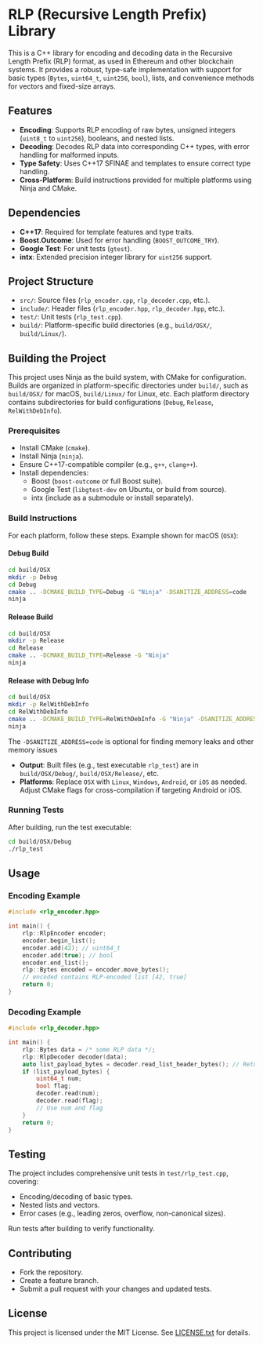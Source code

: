 # RLP (Recursive Length Prefix) Library


This is a C++ library for encoding and decoding data in the Recursive Length Prefix (RLP) format, as used in Ethereum and other blockchain systems. It provides a robust, type-safe implementation with support for basic types (`Bytes`, `uint64_t`, `uint256`, `bool`), lists, and convenience methods for vectors and fixed-size arrays.

## Features

- **Encoding**: Supports RLP encoding of raw bytes, unsigned integers (`uint8_t` to `uint256`), booleans, and nested lists.
- **Decoding**: Decodes RLP data into corresponding C++ types, with error handling for malformed inputs.
- **Type Safety**: Uses C++17 SFINAE and templates to ensure correct type handling.
- **Cross-Platform**: Build instructions provided for multiple platforms using Ninja and CMake.

## Dependencies

- **C++17**: Required for template features and type traits.
- **Boost.Outcome**: Used for error handling (`BOOST_OUTCOME_TRY`).
- **Google Test**: For unit tests (`gtest`).
- **intx**: Extended precision integer library for `uint256` support.

## Project Structure

- `src/`: Source files (`rlp_encoder.cpp`, `rlp_decoder.cpp`, etc.).
- `include/`: Header files (`rlp_encoder.hpp`, `rlp_decoder.hpp`, etc.).
- `test/`: Unit tests (`rlp_test.cpp`).
- `build/`: Platform-specific build directories (e.g., `build/OSX/`, `build/Linux/`).

## Building the Project

This project uses Ninja as the build system, with CMake for configuration. Builds are organized in platform-specific directories under `build/`, such as `build/OSX/` for macOS, `build/Linux/` for Linux, etc. Each platform directory contains subdirectories for build configurations (`Debug`, `Release`, `RelWithDebInfo`).

### Prerequisites

- Install CMake (`cmake`).
- Install Ninja (`ninja`).
- Ensure C++17-compatible compiler (e.g., `g++`, `clang++`).
- Install dependencies:
  - Boost (`boost-outcome` or full Boost suite).
  - Google Test (`libgtest-dev` on Ubuntu, or build from source).
  - intx (include as a submodule or install separately).

### Build Instructions

For each platform, follow these steps. Example shown for macOS (`OSX`):

#### Debug Build
```bash
cd build/OSX
mkdir -p Debug
cd Debug
cmake .. -DCMAKE_BUILD_TYPE=Debug -G "Ninja" -DSANITIZE_ADDRESS=code
ninja
```

#### Release Build
```bash
cd build/OSX
mkdir -p Release
cd Release
cmake .. -DCMAKE_BUILD_TYPE=Release -G "Ninja"
ninja
```

#### Release with Debug Info
```bash
cd build/OSX
mkdir -p RelWithDebInfo
cd RelWithDebInfo
cmake .. -DCMAKE_BUILD_TYPE=RelWithDebInfo -G "Ninja" -DSANITIZE_ADDRESS=code
ninja
```

The ```-DSANITIZE_ADDRESS=code``` is optional for finding memory leaks and other memory issues

- **Output**: Built files (e.g., test executable `rlp_test`) are in `build/OSX/Debug/`, `build/OSX/Release/`, etc.
- **Platforms**: Replace `OSX` with `Linux`, `Windows`, `Android`, or `iOS` as needed. Adjust CMake flags for cross-compilation if targeting Android or iOS.

### Running Tests
After building, run the test executable:
```bash
cd build/OSX/Debug
./rlp_test
```

## Usage

### Encoding Example
```cpp
#include <rlp_encoder.hpp>

int main() {
    rlp::RlpEncoder encoder;
    encoder.begin_list();
    encoder.add(42); // uint64_t
    encoder.add(true); // bool
    encoder.end_list();
    rlp::Bytes encoded = encoder.move_bytes();
    // encoded contains RLP-encoded list [42, true]
    return 0;
}
```

### Decoding Example
```cpp
#include <rlp_decoder.hpp>

int main() {
    rlp::Bytes data = /* some RLP data */;
    rlp::RlpDecoder decoder(data);
    auto list_payload_bytes = decoder.read_list_header_bytes(); // Returns byte count, not item count
    if (list_payload_bytes) {
        uint64_t num;
        bool flag;
        decoder.read(num);
        decoder.read(flag);
        // Use num and flag
    }
    return 0;
}
```

## Testing

The project includes comprehensive unit tests in `test/rlp_test.cpp`, covering:
- Encoding/decoding of basic types.
- Nested lists and vectors.
- Error cases (e.g., leading zeros, overflow, non-canonical sizes).

Run tests after building to verify functionality.

## Contributing

- Fork the repository.
- Create a feature branch.
- Submit a pull request with your changes and updated tests.

## License

This project is licensed under the MIT License. See [LICENSE.txt](LICENSE.txt) for details.

